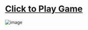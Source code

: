 # [Click to Play Game](https://mtaha-23.github.io/TicTacToe-WebGame/)
![image](https://github.com/mtaha-23/TicTacToe-WebGame/assets/132524394/d1d712eb-454c-493b-b59f-3c5d5c62ae42)

